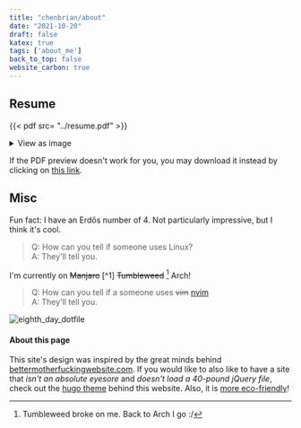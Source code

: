 ```yaml
---
title: "chenbrian/about"
date: "2021-10-20"
draft: false
katex: true
tags: ['about_me']
back_to_top: false
website_carbon: true
---
```



## Resume
{{< pdf src= "../resume.pdf" >}}

<details>
  <summary>View as image</summary>
  <img src="{{<baseurl>}}/resume.png" alt="Resume" style="width:100%">
</details> 

If the PDF preview doesn't work for you, you may download it instead by clicking on [this link]({{<baseurl>}}/resume.pdf).


## Misc

Fun fact: I have an Erdős number of 4. Not particularly impressive, but I think it's cool.

> Q: How can you tell if someone uses Linux?  
> A: They'll tell you.

I'm currently on ~~Manjaro~~  [^1] ~~Tumbleweed~~ [^2] Arch!

[^2]: Tumbleweed broke on me. Back to Arch I go :/


> Q: How can you tell if a someone uses ~~vim~~ [nvim](https://github.com/ihasdapie/dotfiles)  
> A: They'll tell you.


![eighth_day_dotfile](img/eighth_day_dotfile.png)


#### About this page
This site's design was inspired by the great minds behind [bettermotherfuckingwebsite.com](http://bettermotherfuckingwebsite.com/). 
If you would like to also like to have a site that *isn't an absolute eyesore* and *doesn't load a 40-pound jQuery file*, check out the [hugo theme](https://github.com/ihasdapie/bettermotherfuckinghugowebsite/) behind this website. 
Also, it is [more eco-friendly](https://www.websitecarbon.com/website/chenbrian-ca/)!





